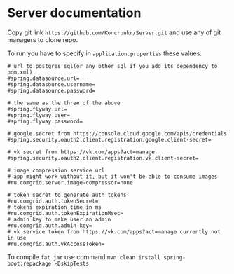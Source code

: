 # Server documentation

Copy git link ```https://github.com/Koncrunkr/Server.git``` and use any of git managers to clone repo.

To run you have to specify in `application.properties`
these values:
```properties
# url to postgres sql(or any other sql if you add its dependency to pom.xml)
#spring.datasource.url=
#spring.datasource.username=
#spring.datasource.password=

# the same as the three of the above
#spring.flyway.url=
#spring.flyway.user=
#spring.flyway.password=

# google secret from https://console.cloud.google.com/apis/credentials
#spring.security.oauth2.client.registration.google.client-secret=

# vk secret from https://vk.com/apps?act=manage
#spring.security.oauth2.client.registration.vk.client-secret=

# image compression service url
# app might work without it, but it won't be able to consume images
#ru.comgrid.server.image-compressor=none

# token secret to generate auth tokens
#ru.comgrid.auth.tokenSecret=
# tokens expiration time in ms
#ru.comgrid.auth.tokenExpirationMsec=
# admin key to make user an admin
#ru.comgrid.auth.admin-key=
# vk service token from https://vk.com/apps?act=manage currently not in use
#ru.comgrid.auth.vkAccessToken=
```
To compile `fat jar` use command `mvn clean install spring-boot:repackage -DskipTests`

